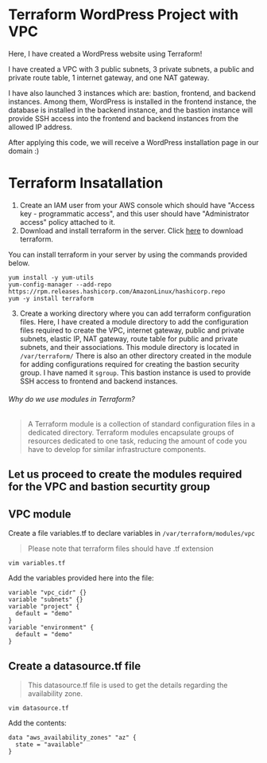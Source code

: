 # Terraform WordPress Project with VPC

Here, I have created a WordPress website using Terraform!

I have created a VPC with 3 public subnets, 3 private subnets, a public and private route table, 1 internet gateway, and one NAT gateway.

I have also launched 3 instances which are: bastion, frontend, and backend instances. Among them, WordPress is installed in the frontend instance, the database is installed in the backend instance, and the bastion instance will provide SSH access into the frontend and backend instances from the allowed IP address.

After applying this code, we will receive a WordPress installation page in our domain :)

# Terraform Insatallation

1. Create an IAM user from your AWS console which should have "Access key - programmatic access", and this user should have "Administrator access" policy attached to it.
2. Download and install terraform in the server. Click [here](https://www.terraform.io/downloads) to download terraform. 

You can install terraform in your server by using the commands provided below.

```
yum install -y yum-utils
yum-config-manager --add-repo https://rpm.releases.hashicorp.com/AmazonLinux/hashicorp.repo
yum -y install terraform
```

3. Create a working directory where you can add terraform configuration files. Here, I have created a module directory to add the configuration files required to create the VPC, internet gateway, public and private subnets, elastic IP, NAT gateway, route table for public and private subnets, and their associations. This module directory is located in `/var/terraform/`
There is also an other directory created in the module for adding configurations required for creating the bastion security group. I have named it `sgroup`. This bastion instance is used to provide SSH access to frontend and backend instances.

###### Why do we use modules in Terraform?

>A Terraform module is a collection of standard configuration files in a dedicated directory. Terraform modules encapsulate groups of resources dedicated to one task, reducing the amount of code you have to develop for similar infrastructure components.

## Let us proceed to create the modules required for the VPC and bastion securtity group
## VPC module

Create a file variables.tf to declare variables in `/var/terraform/modules/vpc`

> Please note that terraform files should have .tf extension

```
vim variables.tf
```

Add the variables provided here into the file:
```
variable "vpc_cidr" {}
variable "subnets" {}
variable "project" {
  default = "demo"
}
variable "environment" {
  default = "demo"
}
```

## Create a datasource.tf file

> This datasource.tf file is used to get the details regarding the availability zone.

```
vim datasource.tf
```

Add the contents:

```
data "aws_availability_zones" "az" {
  state = "available"
}
```









